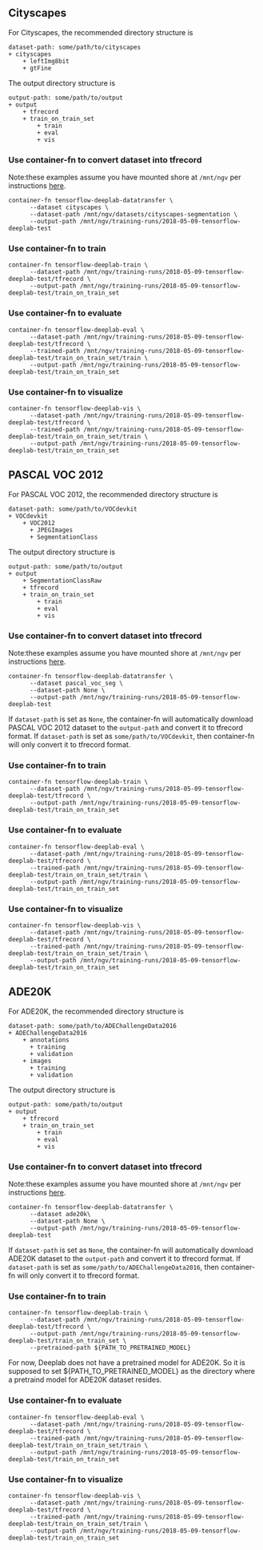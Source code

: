 ## Cityscapes
For Cityscapes, the recommended directory structure is

```
dataset-path: some/path/to/cityscapes
+ cityscapes
    + leftImg8bit
    + gtFine
```

The output directory structure is

```
output-path: some/path/to/output
+ output
    + tfrecord
    + train_on_train_set
        + train
        + eval
        + vis
```

### Use container-fn to convert dataset into tfrecord

Note:these examples assume you have mounted shore at `/mnt/ngv` per instructions [here](https://gitlab.eecs.umich.edu/umfordav/ngv-wiki/wikis/home).
```
container-fn tensorflow-deeplab-datatransfer \
      --dataset cityscapes \
      --dataset-path /mnt/ngv/datasets/cityscapes-segmentation \
      --output-path /mnt/ngv/training-runs/2018-05-09-tensorflow-deeplab-test
```

### Use container-fn to train

```
container-fn tensorflow-deeplab-train \
      --dataset-path /mnt/ngv/training-runs/2018-05-09-tensorflow-deeplab-test/tfrecord \
      --output-path /mnt/ngv/training-runs/2018-05-09-tensorflow-deeplab-test/train_on_train_set
```

### Use container-fn to evaluate
```
container-fn tensorflow-deeplab-eval \
      --dataset-path /mnt/ngv/training-runs/2018-05-09-tensorflow-deeplab-test/tfrecord \
      --trained-path /mnt/ngv/training-runs/2018-05-09-tensorflow-deeplab-test/train_on_train_set/train \
      --output-path /mnt/ngv/training-runs/2018-05-09-tensorflow-deeplab-test/train_on_train_set
```

### Use container-fn to visualize
```
container-fn tensorflow-deeplab-vis \
      --dataset-path /mnt/ngv/training-runs/2018-05-09-tensorflow-deeplab-test/tfrecord \
      --trained-path /mnt/ngv/training-runs/2018-05-09-tensorflow-deeplab-test/train_on_train_set/train \
      --output-path /mnt/ngv/training-runs/2018-05-09-tensorflow-deeplab-test/train_on_train_set
```

## PASCAL VOC 2012
For PASCAL VOC 2012, the recommended directory structure is

```
dataset-path: some/path/to/VOCdevkit
+ VOCdevkit
    + VOC2012
      + JPEGImages
      + SegmentationClass
```

The output directory structure is

```
output-path: some/path/to/output
+ output
    + SegmentationClassRaw
    + tfrecord
    + train_on_train_set
        + train
        + eval
        + vis
```
### Use container-fn to convert dataset into tfrecord

Note:these examples assume you have mounted shore at `/mnt/ngv` per instructions [here](https://gitlab.eecs.umich.edu/umfordav/ngv-wiki/wikis/home).
```
container-fn tensorflow-deeplab-datatransfer \
      --dataset pascal_voc_seg \
      --dataset-path None \
      --output-path /mnt/ngv/training-runs/2018-05-09-tensorflow-deeplab-test
```

If `dataset-path` is set as `None`, the container-fn will automatically download PASCAL VOC 2012 dataset to the `output-path` and convert it to tfrecord format. If `dataset-path` is set as `some/path/to/VOCdevkit`, then container-fn will only convert it to tfrecord format.

### Use container-fn to train

```
container-fn tensorflow-deeplab-train \
      --dataset-path /mnt/ngv/training-runs/2018-05-09-tensorflow-deeplab-test/tfrecord \
      --output-path /mnt/ngv/training-runs/2018-05-09-tensorflow-deeplab-test/train_on_train_set
```

### Use container-fn to evaluate
```
container-fn tensorflow-deeplab-eval \
      --dataset-path /mnt/ngv/training-runs/2018-05-09-tensorflow-deeplab-test/tfrecord \
      --trained-path /mnt/ngv/training-runs/2018-05-09-tensorflow-deeplab-test/train_on_train_set/train \
      --output-path /mnt/ngv/training-runs/2018-05-09-tensorflow-deeplab-test/train_on_train_set
```

### Use container-fn to visualize
```
container-fn tensorflow-deeplab-vis \
      --dataset-path /mnt/ngv/training-runs/2018-05-09-tensorflow-deeplab-test/tfrecord \
      --trained-path /mnt/ngv/training-runs/2018-05-09-tensorflow-deeplab-test/train_on_train_set/train \
      --output-path /mnt/ngv/training-runs/2018-05-09-tensorflow-deeplab-test/train_on_train_set
```

## ADE20K
For ADE20K, the recommended directory structure is

```
dataset-path: some/path/to/ADEChallengeData2016
+ ADEChallengeData2016
    + annotations
      + training
      + validation
    + images
      + training
      + validation
```

The output directory structure is

```
output-path: some/path/to/output
+ output
    + tfrecord
    + train_on_train_set
        + train
        + eval
        + vis
```

### Use container-fn to convert dataset into tfrecord

Note:these examples assume you have mounted shore at `/mnt/ngv` per instructions [here](https://gitlab.eecs.umich.edu/umfordav/ngv-wiki/wikis/home).
```
container-fn tensorflow-deeplab-datatransfer \
      --dataset ade20k\
      --dataset-path None \
      --output-path /mnt/ngv/training-runs/2018-05-09-tensorflow-deeplab-test
```

If `dataset-path` is set as `None`, the container-fn will automatically download ADE20K dataset to the `output-path` and convert it to tfrecord format. If `dataset-path` is set as `some/path/to/ADEChallengeData2016`, then container-fn will only convert it to tfrecord format.

### Use container-fn to train

```
container-fn tensorflow-deeplab-train \
      --dataset-path /mnt/ngv/training-runs/2018-05-09-tensorflow-deeplab-test/tfrecord \
      --output-path /mnt/ngv/training-runs/2018-05-09-tensorflow-deeplab-test/train_on_train_set \
      --pretrained-path ${PATH_TO_PRETRAINED_MODEL}
```

For now, Deeplab does not have a pretrained model for ADE20K. So it is supposed to set ${PATH_TO_PRETRAINED_MODEL} as the directory where a pretraind model for ADE20K dataset resides.

### Use container-fn to evaluate
```
container-fn tensorflow-deeplab-eval \
      --dataset-path /mnt/ngv/training-runs/2018-05-09-tensorflow-deeplab-test/tfrecord \
      --trained-path /mnt/ngv/training-runs/2018-05-09-tensorflow-deeplab-test/train_on_train_set/train \
      --output-path /mnt/ngv/training-runs/2018-05-09-tensorflow-deeplab-test/train_on_train_set
```

### Use container-fn to visualize
```
container-fn tensorflow-deeplab-vis \
      --dataset-path /mnt/ngv/training-runs/2018-05-09-tensorflow-deeplab-test/tfrecord \
      --trained-path /mnt/ngv/training-runs/2018-05-09-tensorflow-deeplab-test/train_on_train_set/train \
      --output-path /mnt/ngv/training-runs/2018-05-09-tensorflow-deeplab-test/train_on_train_set
```
